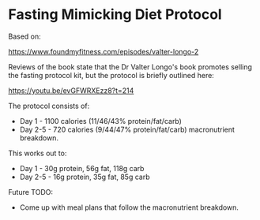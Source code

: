 # Fasting Mimicking Diet Protocol

Based on:

https://www.foundmyfitness.com/episodes/valter-longo-2

Reviews of the book state that the Dr Valter Longo's book promotes selling the fasting protocol kit, but the protocol
is briefly outlined here:

https://youtu.be/evGFWRXEzz8?t=214

The protocol consists of:

* Day 1 - 1100 calories (11/46/43% protein/fat/carb)
* Day 2-5 - 720 calories (9/44/47% protein/fat/carb) macronutrient breakdown.

This works out to:

* Day 1 - 30g protein, 56g fat,  118g carb
* Day 2-5 - 16g protein, 35g fat, 85g carb

Future TODO:

* Come up with meal plans that follow the macronutrient breakdown.
